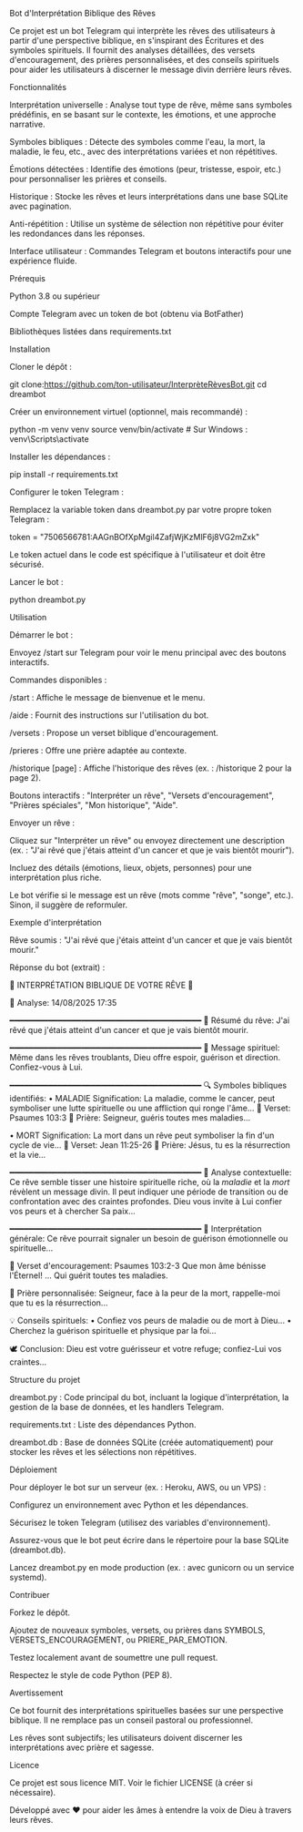 Bot d'Interprétation Biblique des Rêves

Ce projet est un bot Telegram qui interprète les rêves des utilisateurs à partir d'une perspective biblique, en s'inspirant des Écritures et des symboles spirituels. Il fournit des analyses détaillées, des versets d'encouragement, des prières personnalisées, et des conseils spirituels pour aider les utilisateurs à discerner le message divin derrière leurs rêves.

Fonctionnalités





Interprétation universelle : Analyse tout type de rêve, même sans symboles prédéfinis, en se basant sur le contexte, les émotions, et une approche narrative.



Symboles bibliques : Détecte des symboles comme l'eau, la mort, la maladie, le feu, etc., avec des interprétations variées et non répétitives.



Émotions détectées : Identifie des émotions (peur, tristesse, espoir, etc.) pour personnaliser les prières et conseils.



Historique : Stocke les rêves et leurs interprétations dans une base SQLite avec pagination.



Anti-répétition : Utilise un système de sélection non répétitive pour éviter les redondances dans les réponses.



Interface utilisateur : Commandes Telegram et boutons interactifs pour une expérience fluide.

Prérequis





Python 3.8 ou supérieur



Compte Telegram avec un token de bot (obtenu via BotFather)



Bibliothèques listées dans requirements.txt

Installation





Cloner le dépôt :

git clone:https://github.com/ton-utilisateur/InterprèteRèvesBot.git
cd dreambot



Créer un environnement virtuel (optionnel, mais recommandé) :

python -m venv venv
source venv/bin/activate  # Sur Windows : venv\Scripts\activate



Installer les dépendances :

pip install -r requirements.txt



Configurer le token Telegram :





Remplacez la variable token dans dreambot.py par votre propre token Telegram :

token = "7506566781:AAGnBOfXpMgil4ZafjWjKzMlF6j8VG2mZxk"



Le token actuel dans le code est spécifique à l'utilisateur et doit être sécurisé.



Lancer le bot :

python dreambot.py

Utilisation





Démarrer le bot :





Envoyez /start sur Telegram pour voir le menu principal avec des boutons interactifs.



Commandes disponibles :





/start : Affiche le message de bienvenue et le menu.



/aide : Fournit des instructions sur l'utilisation du bot.



/versets : Propose un verset biblique d'encouragement.



/prieres : Offre une prière adaptée au contexte.



/historique [page] : Affiche l'historique des rêves (ex. : /historique 2 pour la page 2).



Boutons interactifs : "Interpréter un rêve", "Versets d'encouragement", "Prières spéciales", "Mon historique", "Aide".



Envoyer un rêve :





Cliquez sur "Interpréter un rêve" ou envoyez directement une description (ex. : "J'ai rêvé que j'étais atteint d'un cancer et que je vais bientôt mourir").



Incluez des détails (émotions, lieux, objets, personnes) pour une interprétation plus riche.



Le bot vérifie si le message est un rêve (mots comme "rêve", "songe", etc.). Sinon, il suggère de reformuler.

Exemple d'interprétation

Rêve soumis : "J'ai rêvé que j'étais atteint d'un cancer et que je vais bientôt mourir."

Réponse du bot (extrait) :

🌟 INTERPRÉTATION BIBLIQUE DE VOTRE RÊVE 🌟

📅 Analyse: 14/08/2025 17:35

━━━━━━━━━━━━━━━━━━━━━━━━━━━━━━━━━━━━━━━━
📖 Résumé du rêve:
J'ai rêvé que j'étais atteint d'un cancer et que je vais bientôt mourir.

━━━━━━━━━━━━━━━━━━━━━━━━━━━━━━━━━━━━━━━━
🌙 Message spirituel:
Même dans les rêves troublants, Dieu offre espoir, guérison et direction. Confiez-vous à Lui.

━━━━━━━━━━━━━━━━━━━━━━━━━━━━━━━━━━━━━━━━
🔍 Symboles bibliques identifiés:
• MALADIE
  Signification: La maladie, comme le cancer, peut symboliser une lutte spirituelle ou une affliction qui ronge l'âme...
  📖 Verset: Psaumes 103:3
  🙏 Prière: Seigneur, guéris toutes mes maladies...

• MORT
  Signification: La mort dans un rêve peut symboliser la fin d'un cycle de vie...
  📖 Verset: Jean 11:25-26
  🙏 Prière: Jésus, tu es la résurrection et la vie...

━━━━━━━━━━━━━━━━━━━━━━━━━━━━━━━━━━━━━━━━
💭 Analyse contextuelle:
Ce rêve semble tisser une histoire spirituelle riche, où la *maladie* et la *mort* révèlent un message divin. Il peut indiquer une période de transition ou de confrontation avec des craintes profondes. Dieu vous invite à Lui confier vos peurs et à chercher Sa paix...

━━━━━━━━━━━━━━━━━━━━━━━━━━━━━━━━━━━━━━━━
🌟 Interprétation générale:
Ce rêve pourrait signaler un besoin de guérison émotionnelle ou spirituelle...

📖 Verset d'encouragement:
Psaumes 103:2-3
Que mon âme bénisse l'Éternel! ... Qui guérit toutes tes maladies.

🙏 Prière personnalisée:
Seigneur, face à la peur de la mort, rappelle-moi que tu es la résurrection...

💡 Conseils spirituels:
• Confiez vos peurs de maladie ou de mort à Dieu...
• Cherchez la guérison spirituelle et physique par la foi...

🕊️ Conclusion:
Dieu est votre guérisseur et votre refuge; confiez-Lui vos craintes...

Structure du projet





dreambot.py : Code principal du bot, incluant la logique d'interprétation, la gestion de la base de données, et les handlers Telegram.



requirements.txt : Liste des dépendances Python.



dreambot.db : Base de données SQLite (créée automatiquement) pour stocker les rêves et les sélections non répétitives.

Déploiement

Pour déployer le bot sur un serveur (ex. : Heroku, AWS, ou un VPS) :





Configurez un environnement avec Python et les dépendances.



Sécurisez le token Telegram (utilisez des variables d'environnement).



Assurez-vous que le bot peut écrire dans le répertoire pour la base SQLite (dreambot.db).



Lancez dreambot.py en mode production (ex. : avec gunicorn ou un service systemd).

Contribuer





Forkez le dépôt.



Ajoutez de nouveaux symboles, versets, ou prières dans SYMBOLS, VERSETS_ENCOURAGEMENT, ou PRIERE_PAR_EMOTION.



Testez localement avant de soumettre une pull request.



Respectez le style de code Python (PEP 8).

Avertissement





Ce bot fournit des interprétations spirituelles basées sur une perspective biblique. Il ne remplace pas un conseil pastoral ou professionnel.



Les rêves sont subjectifs; les utilisateurs doivent discerner les interprétations avec prière et sagesse.

Licence

Ce projet est sous licence MIT. Voir le fichier LICENSE (à créer si nécessaire).



Développé avec ❤️ pour aider les âmes à entendre la voix de Dieu à travers leurs rêves.
